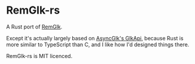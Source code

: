 RemGlk-rs
=========

A Rust port of [RemGlk](https://github.com/erkyrath/remglk).

Except it's actually largely based on [AsyncGlk's GlkApi](https://github.com/curiousdannii/asyncglk), because Rust is more similar to TypeScript than C, and I like how I'd designed things there.

RemGlk-rs is MIT licenced.